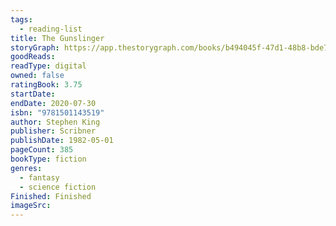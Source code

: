 ```yaml
---
tags:
  - reading-list
title: The Gunslinger
storyGraph: https://app.thestorygraph.com/books/b494045f-47d1-48b8-bde7-70b739313bff
goodReads:
readType: digital
owned: false
ratingBook: 3.75
startDate:
endDate: 2020-07-30
isbn: "9781501143519"
author: Stephen King
publisher: Scribner
publishDate: 1982-05-01
pageCount: 385
bookType: fiction
genres:
  - fantasy
  - science fiction
Finished: Finished
imageSrc:
---
```

